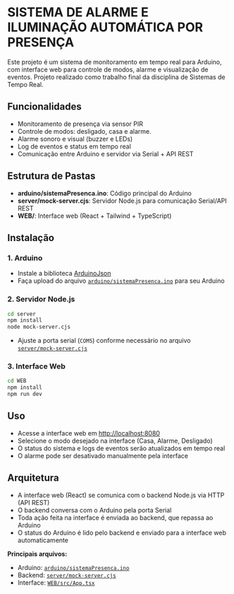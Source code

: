 # SISTEMA DE ALARME E ILUMINAÇÃO AUTOMÁTICA POR PRESENÇA

Este projeto é um sistema de monitoramento em tempo real para Arduino, com interface web para controle de modos, alarme e visualização de eventos. Projeto realizado como trabalho final da disciplina de Sistemas de Tempo Real.

## Funcionalidades

- Monitoramento de presença via sensor PIR
- Controle de modos: desligado, casa e alarme.
- Alarme sonoro e visual (buzzer e LEDs)
- Log de eventos e status em tempo real
- Comunicação entre Arduino e servidor via Serial + API REST

## Estrutura de Pastas

- **arduino/sistemaPresenca.ino**: Código principal do Arduino
- **server/mock-server.cjs**: Servidor Node.js para comunicação Serial/API REST
- **WEB/**: Interface web (React + Tailwind + TypeScript)

## Instalação

### 1. Arduino

- Instale a biblioteca [ArduinoJson](https://arduinojson.org/)
- Faça upload do arquivo [`arduino/sistemaPresenca.ino`](arduino/sistemaPresenca.ino) para seu Arduino

### 2. Servidor Node.js

```sh
cd server
npm install
node mock-server.cjs
```
- Ajuste a porta serial (`COM5`) conforme necessário no arquivo [`server/mock-server.cjs`](server/mock-server.cjs)

### 3. Interface Web

```sh
cd WEB
npm install
npm run dev
```

## Uso

- Acesse a interface web em [http://localhost:8080](http://localhost:8080)
- Selecione o modo desejado na interface (Casa, Alarme, Desligado)
- O status do sistema e logs de eventos serão atualizados em tempo real
- O alarme pode ser desativado manualmente pela interface

## Arquitetura

- A interface web (React) se comunica com o backend Node.js via HTTP (API REST)
- O backend conversa com o Arduino pela porta Serial
- Toda ação feita na interface é enviada ao backend, que repassa ao Arduino
- O status do Arduino é lido pelo backend e enviado para a interface web automaticamente


**Principais arquivos:**
- Arduino: [`arduino/sistemaPresenca.ino`](arduino/sistemaPresenca.ino)
- Backend: [`server/mock-server.cjs`](server/mock-server.cjs)
- Interface: [`WEB/src/App.tsx`](WEB/src/App.tsx)